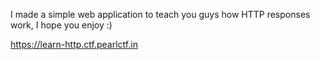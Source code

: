 I made a simple web application to teach you guys how HTTP responses work, I hope you enjoy :)


 https://learn-http.ctf.pearlctf.in
